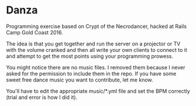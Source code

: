 # Danza

Programming exercise based on Crypt of the Necrodancer, hacked at Rails Camp
Gold Coast 2016.

The idea is that you get together and run the server on a projector or TV with
the volume cranked and then all write your own clients to connect to it and
attempt to get the most points using your programming prowess.

You might notice there are no music files. I removed them because I never asked
for the permission to include them in the repo. If you have some sweet free
dance music you want to contribute, let me know.

You'll have to edit the appropriate music/*.yml file and set the BPM correctly
(trial and error is how I did it).

